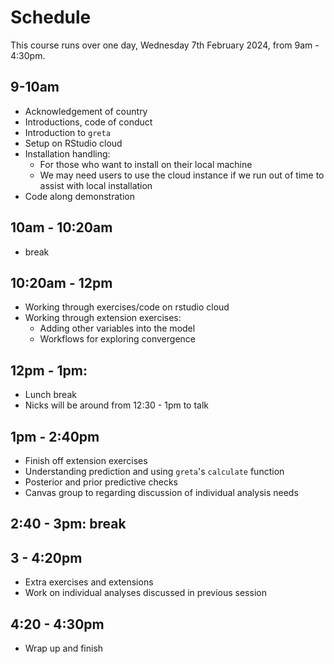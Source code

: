 # Schedule

This course runs over one day, Wednesday 7th February 2024, from 9am - 4:30pm.

## 9-10am

- Acknowledgement of country
- Introductions, code of conduct
- Introduction to `greta`
- Setup on RStudio cloud
- Installation handling:
  - For those who want to install on their local machine
  - We may need users to use the cloud instance if we run out of time to assist
    with local installation
- Code along demonstration

## 10am - 10:20am

- break

## 10:20am - 12pm

- Working through exercises/code on rstudio cloud
- Working through extension exercises:
  - Adding other variables into the model
  - Workflows for exploring convergence

## 12pm - 1pm: 

- Lunch break
- Nicks will be around from 12:30 - 1pm to talk

## 1pm - 2:40pm

- Finish off extension exercises
- Understanding prediction and using `greta`'s `calculate` function
- Posterior and prior predictive checks
- Canvas group to regarding discussion of individual analysis needs

## 2:40 - 3pm: break

## 3 - 4:20pm

- Extra exercises and extensions
- Work on individual analyses discussed in previous session

## 4:20 - 4:30pm

- Wrap up and finish
